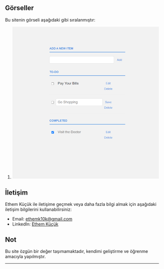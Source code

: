## Görseller

Bu sitenin görseli aşağıdaki gibi sıralanmıştır:

1. ![Açıklama](1.png)

## İletişim

Ethem Küçük ile iletişime geçmek veya daha fazla bilgi almak için aşağıdaki iletişim bilgilerini kullanabilirsiniz:

- Email: ethemk10k@gmail.com
- LinkedIn: [Ethem Küçük]([https://www.linkedin.com/in/ethemkucuk](https://www.linkedin.com/in/ibrahim-ethem-k%C3%BC%C3%A7%C3%BCk-a2696b201/))

## Not

Bu site özgün bir değer taşımamaktadır, kendimi geliştirme ve öğrenme amacıyla yapılmıştır.

---
